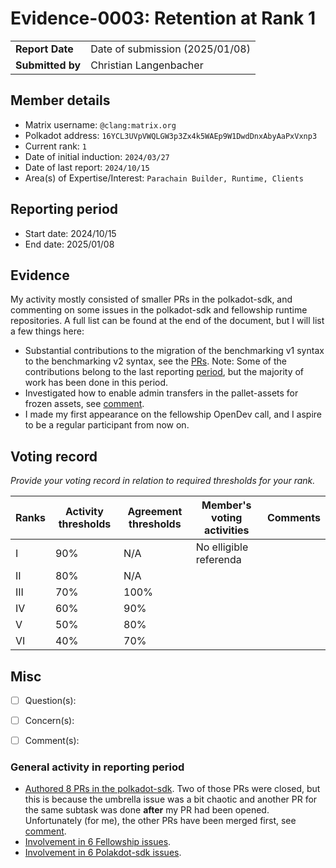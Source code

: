 # Evidence-0003: Retention at Rank 1

|                 |                                 |
| --------------- |---------------------------------|
| **Report Date** | Date of submission (2025/01/08) |
| **Submitted by**| Christian Langenbacher          |


## Member details

- Matrix username: `@clang:matrix.org`
- Polkadot address: `16YCL3UVpVWQLGW3p3Zx4k5WAEp9W1DwdDnxAbyAaPxVxnp3`
- Current rank: `1`
- Date of initial induction: `2024/03/27`
- Date of last report: `2024/10/15`
- Area(s) of Expertise/Interest: `Parachain Builder, Runtime, Clients`


## Reporting period

- Start date: 2024/10/15
- End date: 2025/01/08


## Evidence
My activity mostly consisted of smaller PRs in the polkadot-sdk, and commenting on some issues in the polkadot-sdk and fellowship runtime repositories. A full list can be found at the end of the document, but I will list a few things here:
* Substantial contributions to the migration of the benchmarking v1 syntax to the benchmarking v2 syntax, see the [PRs](https://github.com/paritytech/polkadot-sdk/pulls?q=is%3Apr+reviewed-by%3Aclangenb+created%3A2024-10-15..2025-01-08+). Note: Some of the contributions belong to the last reporting [period](https://collectives.subsquare.io/fellowship/referenda/231#4), but the majority of work has been done in this period.
* Investigated how to enable admin transfers in the pallet-assets for frozen assets, see [comment](https://github.com/paritytech/polkadot-sdk/issues/3992#issuecomment-2553395720).
* I made my first appearance on the fellowship OpenDev call, and I aspire to be a regular participant from now on.

## Voting record
*Provide your voting record in relation to required thresholds for your rank.* 

|  Ranks | Activity thresholds | Agreement thresholds | Member's voting activities | Comments |
|---|---|----------------------|----------------------------|---|
|I  |90%   | N/A                  | No elligible referenda     |  |
|II |80%   | N/A                  |                            |  |
|III|70%   | 100%                 |                            |  |
|IV |60%   | 90%                  |                            |  |
|V  |50%   | 80%                  |                            |  |
|VI |40%   | 70%                  |                            |  |


## Misc

- [ ] Question(s): 

- [ ] Concern(s): 

- [ ] Comment(s):

### General activity in reporting period
* [Authored 8 PRs in the polkadot-sdk](https://github.com/paritytech/polkadot-sdk/pulls?q=is%3Apr+reviewed-by%3Aclangenb+created%3A2024-10-15..2025-01-08+). Two of those PRs were closed, but this is because the umbrella issue was a bit chaotic and another PR for the same subtask was done **after** my PR had been opened. Unfortunately (for me), the other PRs have been merged first, see [comment](https://github.com/paritytech/polkadot-sdk/issues/6202#issuecomment-2506383064).
* [Involvement in 6 Fellowship issues](https://github.com/polkadot-fellows/runtimes/issues?q=is%3Aissue+involves%3Aclangenb+updated%3A2024-10-15..2025-01-08+).
* [Involvement in 6 Polakdot-sdk issues](https://github.com/paritytech/polkadot-sdk/issues?q=is%3Aissue+involves%3Aclangenb+updated%3A2024-10-15..2025-01-08+).

